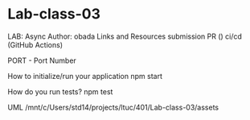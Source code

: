 # Lab-class-03
LAB: Async
Author: obada
Links and Resources
submission PR ()
ci/cd (GitHub Actions)

PORT - Port Number

How to initialize/run your application  npm start

How do you run tests?
npm test 

UML
/mnt/c/Users/std14/projects/ltuc/401/Lab-class-03/assets

